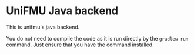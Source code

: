 # UniFMU Java backend

This is unifmu's java backend.

You do not need to compile the code as it is run directly by the `gradlew run` command. Just ensure that you have the command installed. 
